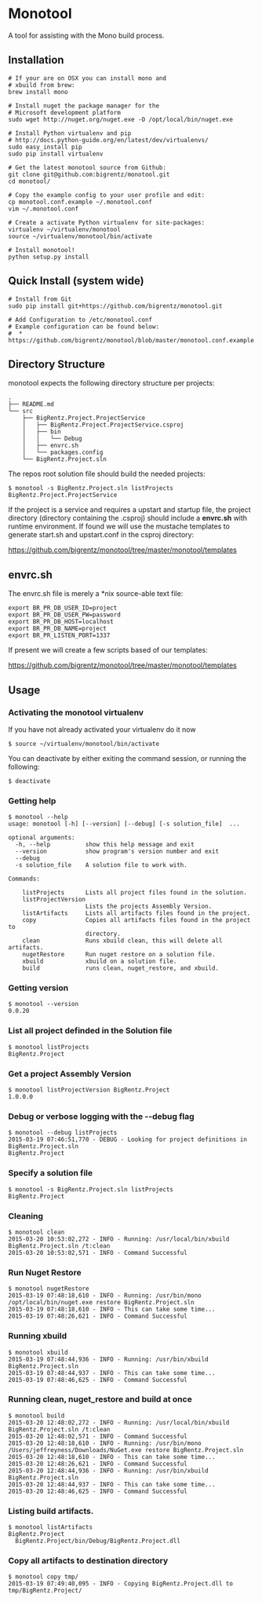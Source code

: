 # Monotool

A tool for assisting with the Mono build process.

## Installation

```
# If your are on OSX you can install mono and 
# xbuild from brew:
brew install mono

# Install nuget the package manager for the
# Microsoft development platform
sudo wget http://nuget.org/nuget.exe -O /opt/local/bin/nuget.exe

# Install Python virtualenv and pip 
# http://docs.python-guide.org/en/latest/dev/virtualenvs/
sudo easy_install pip
sudo pip install virtualenv

# Get the latest monotool source from Github:
git clone git@github.com:bigrentz/monotool.git
cd monotool/

# Copy the example config to your user profile and edit:
cp monotool.conf.example ~/.monotool.conf
vim ~/.monotool.conf

# Create a activate Python virtualenv for site-packages:
virtualenv ~/virtualenv/monotool
source ~/virtualenv/monotool/bin/activate

# Install monotool!
python setup.py install
```

## Quick Install (system wide)

```
# Install from Git
sudo pip install git+https://github.com/bigrentz/monotool.git

# Add Configuration to /etc/monotool.conf
# Example configuration can be found below:
#  * https://github.com/bigrentz/monotool/blob/master/monotool.conf.example
```

## Directory Structure

monotool expects the following directory structure per projects:

```
.
├── README.md
└── src
    ├── BigRentz.Project.ProjectService
    │   ├── BigRentz.Project.ProjectService.csproj
    │   ├── bin
    │   │   └── Debug
    │   ├── envrc.sh
    │   └── packages.config
    └── BigRentz.Project.sln
```

The repos root solution file should build the needed projects:

```
$ monotool -s BigRentz.Project.sln listProjects
BigRentz.Project.ProjectService
```

If the project is a service and requires a upstart and startup file,
the project directory (directory containing the .csproj) should
include a **envrc.sh** with runtime environment. If found we will
use the mustache templates to generate start.sh and upstart.conf
in the csproj directory:

   https://github.com/bigrentz/monotool/tree/master/monotool/templates

## envrc.sh

The envrc.sh file is merely a *nix source-able text file:

```
export BR_PR_DB_USER_ID=project
export BR_PR_DB_USER_PW=password
export BR_PR_DB_HOST=localhost
export BR_PR_DB_NAME=project
export BR_PR_LISTEN_PORT=1337
```

If present we will create a few scripts based of our templates:

   https://github.com/bigrentz/monotool/tree/master/monotool/templates

## Usage

### Activating the monotool virtualenv

If you have not already activated your virtualenv do it now

```
$ source ~/virtualenv/monotool/bin/activate
```

You can deactivate by either exiting the command session, 
or running the following:

```
$ deactivate
```

### Getting help

```
$ monotool --help
usage: monotool [-h] [--version] [--debug] [-s solution_file]  ...

optional arguments:
  -h, --help          show this help message and exit
  --version           show program's version number and exit
  --debug
  -s solution_file    A solution file to work with.

Commands:

    listProjects      Lists all project files found in the solution.
    listProjectVersion
                      Lists the projects Assembly Version.
    listArtifacts     Lists all artifacts files found in the project.
    copy              Copies all artifacts files found in the project to
                      directory.
    clean             Runs xbuild clean, this will delete all artifacts.
    nugetRestore      Run nuget restore on a solution file.
    xbuild            xbuild on a solution file.
    build             runs clean, nuget_restore, and xbuild.
```

### Getting version

```
$ monotool --version
0.0.20
```

### List all project definded in the Solution file

```
$ monotool listProjects
BigRentz.Project
```

### Get a project Assembly Version

```
$ monotool listProjectVersion BigRentz.Project
1.0.0.0
```

### Debug or verbose logging with the --debug flag

```
$ monotool --debug listProjects
2015-03-19 07:46:51,770 - DEBUG - Looking for project definitions in BigRentz.Project.sln
BigRentz.Project
```

### Specify a solution file

```
$ monotool -s BigRentz.Project.sln listProjects
BigRentz.Project
```

### Cleaning

```
$ monotool clean
2015-03-20 10:53:02,272 - INFO - Running: /usr/local/bin/xbuild BigRentz.Project.sln /t:clean
2015-03-20 10:53:02,571 - INFO - Command Successful
```

### Run Nuget Restore

```
$ monotool nugetRestore
2015-03-19 07:48:18,610 - INFO - Running: /usr/bin/mono /opt/local/bin/nuget.exe restore BigRentz.Project.sln
2015-03-19 07:48:18,610 - INFO - This can take some time...
2015-03-19 07:48:26,621 - INFO - Command Successful
```

### Running xbuild

```
$ monotool xbuild
2015-03-19 07:48:44,936 - INFO - Running: /usr/bin/xbuild BigRentz.Project.sln
2015-03-19 07:48:44,937 - INFO - This can take some time...
2015-03-19 07:48:46,625 - INFO - Command Successful
```

### Running clean, nuget_restore and build at once

```
$ monotool build
2015-03-20 12:48:02,272 - INFO - Running: /usr/local/bin/xbuild BigRentz.Project.sln /t:clean
2015-03-20 12:48:02,571 - INFO - Command Successful
2015-03-20 12:48:18,610 - INFO - Running: /usr/bin/mono /Users/jeffreyness/Downloads/NuGet.exe restore BigRentz.Project.sln
2015-03-20 12:48:18,610 - INFO - This can take some time...
2015-03-20 12:48:26,621 - INFO - Command Successful
2015-03-20 12:48:44,936 - INFO - Running: /usr/bin/xbuild BigRentz.Project.sln
2015-03-20 12:48:44,937 - INFO - This can take some time...
2015-03-20 12:48:46,625 - INFO - Command Successful

```

### Listing build artifacts.

```
$ monotool listArtifacts
BigRentz.Project
  BigRentz.Project/bin/Debug/BigRentz.Project.dll
```

### Copy all artifacts to destination directory

```
$ monotool copy tmp/
2015-03-19 07:49:40,095 - INFO - Copying BigRentz.Project.dll to tmp/BigRentz.Project/
```
